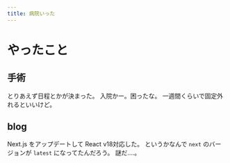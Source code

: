 ```yaml
---
title: 病院いった
---
```


# やったこと

## 手術

とりあえず日程とかが決まった。
入院かー。困ったな。
一週間くらいで固定外れるといいけど。

## blog

Next.js をアップデートして React v18対応した。
というかなんで `next` のバージョンが `latest` になってたんだろう。
謎だ‥‥。
